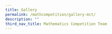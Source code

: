 ```yaml
---
title: Gallery
permalink: /mathcompetition/gallery-mct/
description: ""
third_nav_title: Mathematics Competition Team
---
```

